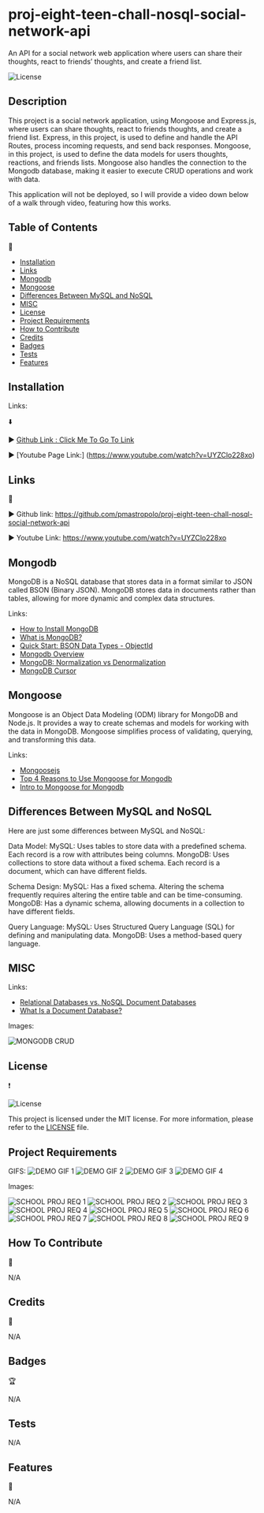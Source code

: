 # proj-eight-teen-chall-nosql-social-network-api

An API for a social network web application where users can share their thoughts, react to friends’ thoughts, and create a friend list.

![License](https://img.shields.io/badge/license-MIT-pink.svg?style=for-the-badge)

## Description

This project is a social network application, using Mongoose and Express.js, where users can share thoughts, react to friends thoughts, and create a friend list. Express, in this project, is used to define and handle the API Routes, process incoming requests, and send back responses. Mongoose, in this project, is used to define the data models for users thoughts, reactions, and friends lists. Mongoose also handles the connection to the Mongodb database, making it easier to execute CRUD operations and work with data.

This application will not be deployed, so I will provide a video down below of a walk through video, featuring how this works.

## Table of Contents

:bookmark_tabs:

- [Installation](#installation)
- [Links](#links)
- [Mongodb](#mongodb)
- [Mongoose](#mongoose)
- [Differences Between MySQL and NoSQL](#differences-between-mysql-and-nosql)
- [MISC](misc)
- [License](#license)
- [Project Requirements](#project-requirements)
- [How to Contribute](#how-to-contribute)
- [Credits](#credits)
- [Badges](#badges)
- [Tests](#tests)
- [Features](#features)

## Installation

Links:

:arrow_down:

:arrow_forward: [Github Link : Click Me To Go To Link](https://github.com/pmastropolo/proj-eight-teen-chall-nosql-social-network-api)

:arrow_forward: [Youtube Page Link:] (https://www.youtube.com/watch?v=UYZClo228xo)

## Links

:open_file_folder:

:arrow_forward: Github link: https://github.com/pmastropolo/proj-eight-teen-chall-nosql-social-network-api

:arrow_forward: Youtube Link: https://www.youtube.com/watch?v=UYZClo228xo

## Mongodb

MongoDB is a NoSQL database that stores data in a format similar to JSON called BSON (Binary JSON). MongoDB stores data in documents rather than tables, allowing for more dynamic and complex data structures.

Links:

- [How to Install MongoDB](https://coding-boot-camp.github.io/full-stack/mongodb/how-to-install-mongodb)
- [What is MongoDB?](https://www.guru99.com/what-is-mongodb.html)
- [Quick Start: BSON Data Types - ObjectId](https://www.mongodb.com/developer/products/mongodb/bson-data-types-objectid/)
- [Mongodb Overview](https://www.tutorialspoint.com/mongodb/mongodb_overview.htm)
- [MongoDB: Normalization vs Denormalization](https://dev.to/damcosset/mongodb-normalization-vs-denormalization)
- [MongoDB Cursor](https://www.geeksforgeeks.org/mongodb-cursor/)

## Mongoose

Mongoose is an Object Data Modeling (ODM) library for MongoDB and Node.js. It provides a way to create schemas and models for working with the data in MongoDB. Mongoose simplifies process of validating, querying, and transforming this data.

Links:

- [Mongoosejs](https://mongoosejs.com/)
- [Top 4 Reasons to Use Mongoose for Mongodb](https://www.stackchief.com/blog/Top%204%20Reasons%20to%20Use%20Mongoose%20with%20MongoDB)
- [Intro to Mongoose for Mongodb](https://www.freecodecamp.org/news/introduction-to-mongoose-for-mongodb-d2a7aa593c57/#:~:text=Mongoose%20is%20an%20Object%20Data,library%20for%20MongoDB%20and%20Node.&text=It%20manages%20relationships%20between%20data,of%20those%20objects%20in%20MongoDB.)

## Differences Between MySQL and NoSQL

Here are just some differences between MySQL and NoSQL:

Data Model:
MySQL: Uses tables to store data with a predefined schema. Each record is a row with attributes being columns.
MongoDB: Uses collections to store data without a fixed schema. Each record is a document, which can have different fields.

Schema Design:
MySQL: Has a fixed schema. Altering the schema frequently requires altering the entire table and can be time-consuming.
MongoDB: Has a dynamic schema, allowing documents in a collection to have different fields.

Query Language:
MySQL: Uses Structured Query Language (SQL) for defining and manipulating data.
MongoDB: Uses a method-based query language.

## MISC

Links:

- [Relational Databases vs. NoSQL Document Databases](https://lennilobel.wordpress.com/2015/06/01/relational-databases-vs-nosql-document-databases/)
- [What Is a Document Database?](https://aws.amazon.com/nosql/document/)

Images:

![MONGODB CRUD](Images/crud-operations-mongodb.png)

## License

:heavy_exclamation_mark:

![License](https://img.shields.io/badge/license-MIT-pink.svg?style=for-the-badge)

This project is licensed under the MIT license. For more information, please refer to the [LICENSE](./LICENSE) file.

## Project Requirements

GIFS:
![DEMO GIF 1](Images/18-nosql-homework-demo-01.gif)
![DEMO GIF 2](Images/18-nosql-homework-demo-02.gif)
![DEMO GIF 3](Images/18-nosql-homework-demo-03.gif)
![DEMO GIF 4](Images/18-nosql-homework-demo-04.gif)

Images:

![SCHOOL PROJ REQ 1](Images/schoolscreenshot01.jpg)
![SCHOOL PROJ REQ 2](<Images/school screen 02.jpg>)
![SCHOOL PROJ REQ 3](<Images/school screen 03.jpg>)
![SCHOOL PROJ REQ 4](<Images/school screen 04.jpg>)
![SCHOOL PROJ REQ 5](<Images/school screen 05.jpg>)
![SCHOOL PROJ REQ 6](<Images/school screen 06.jpg>)
![SCHOOL PROJ REQ 7](<Images/school screen 07.jpg>)
![SCHOOL PROJ REQ 8](<Images/school screen 08.jpg>)
![SCHOOL PROJ REQ 9](<Images/school screen 09.jpg>)

## How To Contribute

:tada:

N/A

## Credits

:name_badge:

N/A

## Badges

:trophy:

N/A

## Tests

N/A

## Features

:sparkler:

N/A
